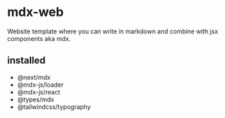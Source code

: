 # mdx-web

Website template where you can write in markdown and combine with jsx components aka mdx.

## installed

- @next/mdx
- @mdx-js/loader
- @mdx-js/react
- @types/mdx
- @tailwindcss/typography
